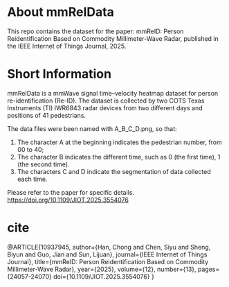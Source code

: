 # About mmReIData
This repo contains the dataset for the paper: mmReID: Person Reidentification Based on Commodity Millimeter-Wave Radar, published in the IEEE Internet of Things Journal, 2025.

# Short Information
mmReIData is a mmWave signal time–velocity heatmap dataset for person re-identification (Re-ID). The dataset is collected by two COTS Texas Instruments (TI) IWR6843 radar devices from two different days and positions of 41 pedestrians.

The data files were been named with A_B_C_D.png, so that:
1) The character A at the beginning indicates the pedestrian number, from 00 to 40;
2) The character B indicates the different time, such as 0 (the first time), 1 (the second time).
3) The characters C and D indicate the segmentation of data collected each time.

Please refer to the paper for specific details. https://doi.org/10.1109/JIOT.2025.3554076

# cite
@ARTICLE{10937945,
  author={Han, Chong and Chen, Siyu and Sheng, Biyun and Guo, Jian and Sun, Lijuan},
  journal={IEEE Internet of Things Journal}, 
  title={mmReID: Person Reidentification Based on Commodity Millimeter-Wave Radar}, 
  year={2025},
  volume={12},
  number={13},
  pages={24057-24070}
  doi={10.1109/JIOT.2025.3554076}
}

